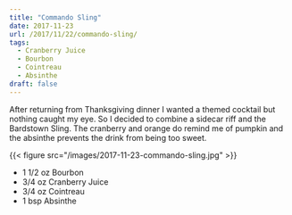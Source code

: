 ```yaml
---
title: "Commando Sling"
date: 2017-11-23
url: /2017/11/22/commando-sling/
tags:
  - Cranberry Juice 
  - Bourbon
  - Cointreau
  - Absinthe
draft: false
---
```


After returning from Thanksgiving dinner I wanted a themed cocktail but nothing caught my eye. So I decided to combine a sidecar riff and the Bardstown Sling. The cranberry and orange do remind me of pumpkin and the absinthe prevents the drink from being too sweet. 

{{< figure src="/images/2017-11-23-commando-sling.jpg" >}}

* 1 1/2 oz Bourbon
* 3/4 oz Cranberry Juice
* 3/4 oz Cointreau
* 1 bsp Absinthe
